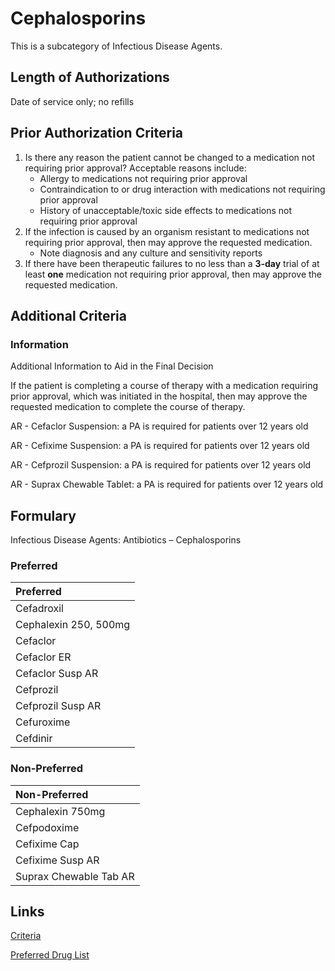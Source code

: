# Cephalosporins

This is a subcategory of Infectious Disease Agents.

## Length of Authorizations

Date of service only; no refills

## Prior Authorization Criteria

1.  Is there any reason the patient cannot be changed to a medication not requiring prior approval? Acceptable reasons include:
    -   Allergy to medications not requiring prior approval
    -   Contraindication to or drug interaction with medications not requiring prior approval
    -   History of unacceptable/toxic side effects to medications not requiring prior approval
2.  If the infection is caused by an organism resistant to medications not requiring prior approval, then may approve the requested medication.
    -   Note diagnosis and any culture and sensitivity reports
3.  If there have been therapeutic failures to no less than a **3-day** trial of at least **one** medication not requiring prior approval, then may approve the requested medication.

## Additional Criteria

### Information

Additional Information to Aid in the Final Decision

If the patient is completing a course of therapy with a medication requiring prior approval, which was initiated in the hospital, then may approve the requested medication to complete the course of therapy.

AR - Cefaclor Suspension: a PA is required for patients over 12 years old

AR - Cefixime Suspension: a PA is required for patients over 12 years old

AR - Cefprozil Suspension: a PA is required for patients over 12 years old

AR - Suprax Chewable Tablet: a PA is required for patients over 12 years old

## Formulary

Infectious Disease Agents: Antibiotics – Cephalosporins

### Preferred

| Preferred             |
| :-------------------- |
| Cefadroxil            |
| Cephalexin 250, 500mg |
| Cefaclor              |
| Cefaclor ER           |
| Cefaclor Susp AR      |
| Cefprozil             |
| Cefprozil Susp AR     |
| Cefuroxime            |
| Cefdinir              |

### Non-Preferred

| Non-Preferred          |
| :--------------------- |
| Cephalexin 750mg       |
| Cefpodoxime            |
| Cefixime Cap           |
| Cefixime Susp AR       |
| Suprax Chewable Tab AR |

## Links

[Criteria](https://pharmacy.medicaid.ohio.gov/sites/default/files/20221001_UPDL_Criteria_APPROVED.pdf#page=73)

[Preferred Drug List](https://pharmacy.medicaid.ohio.gov/sites/default/files/20221001_UPDL_APPROVED_.pdf#page=25)

